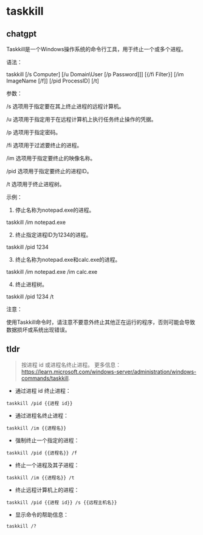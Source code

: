# taskkill 
## chatgpt 
Taskkill是一个Windows操作系统的命令行工具，用于终止一个或多个进程。

语法：

taskkill [/s Computer] [/u Domain\User [/p Password]]] [{/fi Filter}] [/im ImageName [/f]] [/pid ProcessID] [/t]

参数：

/s 选项用于指定要在其上终止进程的远程计算机。

/u 选项用于指定用于在远程计算机上执行任务终止操作的凭据。

/p 选项用于指定密码。

/fi 选项用于过滤要终止的进程。

/im 选项用于指定要终止的映像名称。

/pid 选项用于指定要终止的进程ID。

/t 选项用于终止进程树。

示例：

1. 停止名称为notepad.exe的进程。

taskkill /im notepad.exe

2. 终止指定进程ID为1234的进程。

taskkill /pid 1234

3. 终止名称为notepad.exe和calc.exe的进程。

taskkill /im notepad.exe /im calc.exe

4. 终止进程树。

taskkill /pid 1234 /t

注意：

使用Taskkill命令时，请注意不要意外终止其他正在运行的程序，否则可能会导致数据损坏或系统出现错误。 

## tldr 
 
> 按进程 id 或进程名终止进程。
> 更多信息：<https://learn.microsoft.com/windows-server/administration/windows-commands/taskkill>.

- 通过进程 id 终止进程：

`taskkill /pid {{进程 id}}`

- 通过进程名终止进程：

`taskkill /im {{进程名}}`

- 强制终止一个指定的进程：

`taskkill /pid {{进程名}} /f`

- 终止一个进程及其子进程：

`taskkill /im {{进程名}} /t`

- 终止远程计算机上的进程：

`taskkill /pid {{进程 id}} /s {{远程主机名}}`

- 显示命令的帮助信息：

`taskkill /?`
